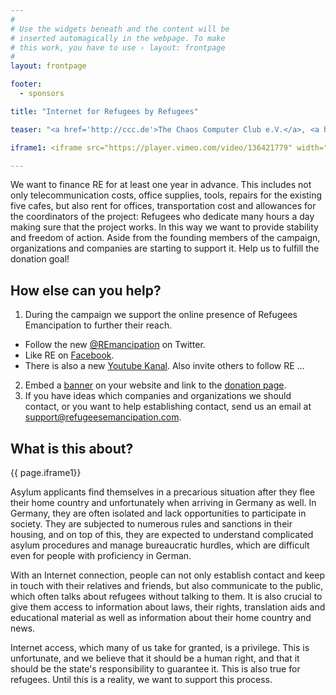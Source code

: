 ```yaml
---
#
# Use the widgets beneath and the content will be
# inserted automagically in the webpage. To make
# this work, you have to use › layout: frontpage
#
layout: frontpage

footer:
  - sponsors

title: "Internet for Refugees by Refugees"

teaser: "<a href='http://ccc.de'>The Chaos Computer Club e.V.</a>, <a href='http://berlin.freifunk.net'>Freifunk Berlin</a> and the <a href='http://foerderverein.freie-netzwerke.de'>Förderverein freie Netzwerke e.V.</a> support <a href='http://refugeesemancipation.com'>Refugees Emancipation</a>, who have been working for years building internet cafes in refugee accomodations and organizing computer courses. RE has been able to build several cafes and to give the people who live there the opportunity to obtain information and to communicate with the outside world."

iframe1: <iframe src="https://player.vimeo.com/video/136421779" width="500" height="281" frameborder="0" webkitallowfullscreen mozallowfullscreen allowfullscreen></iframe> <p><a href="https://vimeo.com/136421779">Refugees Emancipation Teaser</a> from <a href="https://vimeo.com/resupport">Refugees Emancipation Support</a> on <a href="https://vimeo.com">Vimeo</a>.</p>

---
```


We want to finance RE for at least one year in advance. This includes not only telecommunication costs, office supplies, tools, repairs for the existing five cafes, but also rent for offices, transportation cost and allowances for the coordinators of the project: Refugees who dedicate many hours a day making sure that the project works. In this way we want to provide stability and freedom of action.
Aside from the founding members of the campaign, organizations and companies are starting to support it. Help us to fulfill the donation goal!


## How else can you help?
1. During the campaign we support the online presence of Refugees Emancipation to further their reach.
  * Follow the new [@REmancipation](https://twitter.com/REmancipation) on Twitter.
  * Like RE on [Facebook](https://www.facebook.com/Refugees-Emancipation-eV-113121452117611).
  * There is also a new [Youtube Kanal](https://www.youtube.com/channel/UCCo9tvc5GqL8gpw_KuY5AwA).
  Also invite others to follow RE ...

2. Embed a [banner](http://support.refugeesemancipation.com/assets/downloads/zip/Banner_Support_Refugees_Emancipation.zip) on your website and link to the [donation page](https://www.betterplace.org/de/projects/20601-internetcafes-computerkurse-fur-gefluchtete).
3. If you have ideas which companies and organizations we should contact, or you want to help establishing contact, send us an email at <a href="mailto:support@refugeesemancipation.com">support@refugeesemancipation.com</a>.

## What is this about?

<div class="row t30">
  <div class="medium-12 columns">
    <article itemprop="video" itemscope itemtype="http://schema.org/VideoObject">
      <div class="flex-video widescreen vimeo">
        {{ page.iframe1}}
      </div>
    </article>
  </div>
</div>


Asylum applicants find themselves in a precarious situation after they flee their home country and unfortunately when arriving in Germany as well. In Germany, they are often isolated and lack opportunities to participate in society. They are subjected to numerous rules and sanctions in their housing, and on top of this, they are expected to understand complicated asylum procedures and manage bureaucratic hurdles, which are difficult even for people with proficiency in German.

With an Internet connection, people can not only establish contact and keep in touch with their relatives and friends, but also communicate to the public, which often talks about refugees without talking to them. It is also crucial to give them access to information about laws, their rights, translation aids and educational material as well as information about their home country and news.

Internet access, which many of us take for granted, is a privilege. This is unfortunate, and we believe that it should be a human right, and that it should be the state's responsibility to guarantee it. This is also true for refugees.
Until this is a reality, we want to support this process.
